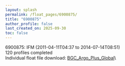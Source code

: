 ```yaml
---
layout: splash
permalink: /float_pages/6900875/
title: "6900875"
author_profile: false
last_created_on: 2025-09-30
toc: false
---
```

 
6900875: IFM (2011-04-11T04:37 to 2014-07-14T08:51)\
120 profiles completed\
Individual float file download: [BGC_Argo_Plus_Global](https://ftp.soest.hawaii.edu/bgc_argo_plus/Individual_Floats/outliers_removed/6900875_Sprof_processed.nc)\
